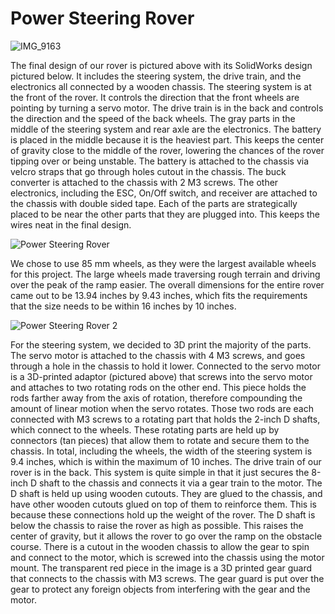 # Power Steering Rover

![IMG_9163](https://github.com/anmassoumi/Autonomous-Rover/assets/161991714/6d773c92-1811-4a94-bc4b-251a0f6b89cd)

The final design of our rover is pictured above with its SolidWorks design pictured below. It includes the steering system, the drive train, and the electronics all connected by a wooden chassis. The steering system is at the front of the rover. It controls the direction that the front wheels are pointing by turning a servo motor. The drive train is in the back and controls the direction and the speed of the back wheels.
The gray parts in the middle of the steering system and rear axle are the electronics. The battery is placed in the middle because it is the heaviest part. This keeps the center of gravity close to the middle of the rover, lowering the chances of the rover tipping over or being unstable. The battery is attached to the chassis via velcro straps that go through holes cutout in the chassis. The buck converter is attached to the chassis with 2 M3 screws. The other electronics, including the ESC, On/Off switch, and receiver are attached to the chassis with double sided tape. Each of the parts are strategically placed to be near the other parts that they are plugged into. This keeps the wires neat in the final design.

![Power Steering Rover](https://github.com/anmassoumi/PowerSteering-Rover/assets/161991714/e3dfcaf8-7c4c-46da-adab-241f4bcc5247)

We chose to use 85 mm wheels, as they were the largest available wheels for this project. The large wheels made traversing rough terrain and driving over the peak of the ramp easier. The overall dimensions for the entire rover came out to be 13.94 inches by 9.43 inches, which fits the requirements that the size needs to be within 16 inches by 10 inches.

![Power Steering Rover 2](https://github.com/anmassoumi/PowerSteering-Rover/assets/161991714/a61024b6-18b2-4f5d-aeb2-b74f01e71ef8)

For the steering system, we decided to 3D print the majority of the parts. The servo motor is attached to the chassis with 4 M3 screws, and goes through a hole in the chassis to hold it lower. Connected to the servo motor is a 3D-printed adaptor (pictured above) that screws into the servo motor and attaches to two rotating rods on the other end. This piece holds the rods farther away from the axis of rotation, therefore compounding the amount of linear motion when the servo rotates. Those two rods are each connected with M3 screws to a rotating part that holds the 2-inch D shafts, which connect to the wheels. These rotating parts are held up by connectors (tan pieces) that allow them to rotate and secure them to the chassis. In total, including the wheels, the width of the steering system is 9.4 inches, which is within the maximum of 10 inches.
The drive train of our rover is in the back. This system is quite simple in that it just secures the 8-inch D shaft to the chassis and connects it via a gear train to the motor. The D shaft is held up using wooden cutouts. They are glued to the chassis, and have other wooden cutouts glued on top of them to reinforce them. This is because these connections hold up the weight of the rover. The D shaft is below the chassis to raise the rover as high as possible. This raises the center of gravity, but it allows the rover to go over the ramp on the obstacle course. There is a cutout in the wooden chassis to allow the gear to spin and connect to the motor, which is screwed into the chassis using the motor mount. The transparent red piece in the image is a 3D printed gear guard that connects to the chassis with M3 screws. The gear guard is put over the gear to protect any foreign objects from interfering with the gear and the motor.
